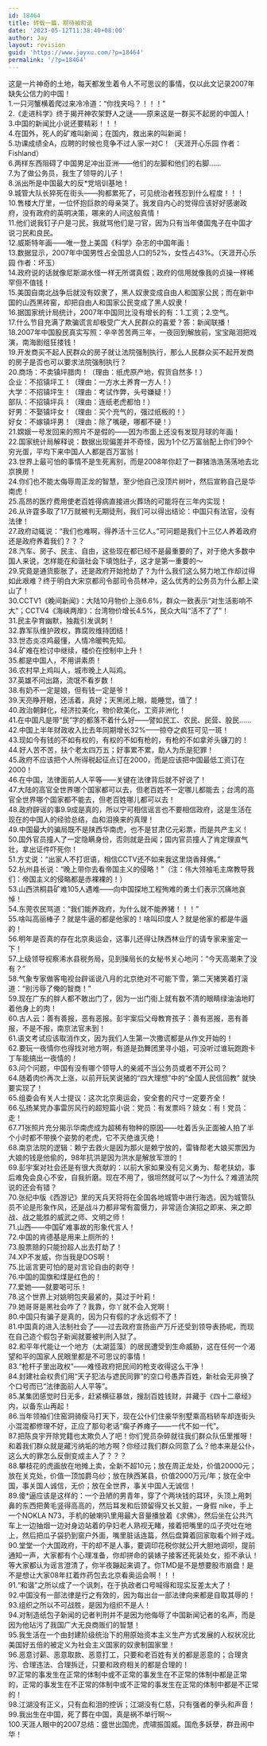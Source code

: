 ```yaml
---
id: 18464
title: 转载一篇，期待被和谐
date: '2023-05-12T11:38:40+08:00'
author: Jay
layout: revision
guid: 'https://www.jayxu.com/?p=18464'
permalink: '/?p=18464'
---
```


<!-- wp:paragraph -->
<p>这是一片神奇的土地，每天都发生着令人不可思议的事情，仅以此文记录2007年缺失公信力的中国！<br>1.一只河蟹横着爬过来冷冷道：“你找夹吗？！！！”<br>2.《走进科学》终于揭开神农架野人之谜——原来这是一群买不起房的中国人！<br>3.中国的新闻比小说还要精彩！！！<br>4.在国外，死人的矿难叫新闻；在国内，救出来的叫新闻！<br>5.功课成绩全A，应聘的时候也竞争不过人家一对C！（天涯开心乐园 作者：Fishland）<br>6.两样东西阻碍了中国男足冲出亚洲——他们的左脚和他们的右脚……<br>7.为了做公务员，我生了领导的儿子！<br>8.派出所是中国最大的反*党培训基地！<br>9.城管大队长猝死在街头——狗都累死了，可见统治者残忍到什么程度！！！<br>10.售楼大厅里，一位怀抱巨款的母亲哭了。我发自内心的觉得应该好好感谢政府，没有政府的英明决策，哪来的人间这般真情！<br>11.他们说我钉子户是刁民，我就骂他们是刁官，因为只有当年倭国鬼子在中国才说刁民和良民。<br>12.威斯特年画——唯一登上美国《科学》杂志的中国年画！<br>13.数据显示，2007年中国男性占全国总人口的52%，女性占43%。（天涯开心乐园 作者：坏玉）<br>14.政府说的话就像尼斯湖水怪一样无所谓真假；政府的信用就像我的贞操一样稀罕但不值钱！<br>15.美国自南北战争后就没有奴隶了，黑人奴隶变成自由人和国家公民；而在新中国的山西黑砖窑，却把自由人和国家公民变成了黑人奴隶！<br>16.据国家统计局统计，2007年中国同比没有增长的有：1.工资；2.空气。<br>17.什么节目充满了欺骗谎言却极受广大人民群众的喜爱？答：新闻联播！<br>18.2007年中国股民真实写照：辛辛苦苦两三年，一夜回到解放前，宝宝飚泪把戏演，南海剧组狂搂钱！<br>19.开发商买不起人民群众的房子就让法院强制执行，那么人民群众买不起开发商的房子是否也可以要求法院强制执行？<br>20.商场：不卖镇坪腊肉！（理由：纸虎原产地，假货自然多！）<br>企业：不招镇坪工！（理由：一方水土养育一方人！）<br>大学：不招镇坪生！（理由：考试作弊，头号嫌疑！）<br>部队：不招镇坪兵！（理由：连纸老虎都怕！）<br>好男：不娶镇坪女！（理由：买个充气的，强过纸板的！）<br>好女：不嫁镇坪男！（理由：除了嘴硬，哪都不硬！）<br>21.嫦娥一号发回来的照片不是假的——因为市面上还没有发现月球的年画！<br>22.国家统计局解释说：数据出现偏差并不奇怪，因为1个亿万富翁配上你们99个穷光蛋，平均下来中国人人都是百万富翁！<br>23.世界上最可怕的事情不是生死离别，而是2008年你赶了一群猪浩浩荡荡地去北京换房！<br>24.你们也不能太侮辱周正龙的智慧，至少他自己没顶片树叶，然后宣称自己是华南虎！<br>25.高昂的医疗费用使老百姓得病直接进火葬场的可能将在三年内实现！<br>26.从许霆多取了17万就被判无期徒刑，我们可以得出结论：中国只有法官，没有法律！<br>27.政府动辄说：“我们也难啊，得养活十三亿人。”可问题是我们十三亿人养着政府还是政府养着我们？？？<br>28.汽车、房子、民主、自由，这些现在都已经不是最重要的了，对于绝大多数中国人来说，怎样能在和谐社会下填饱肚子，这才是第一重要的～<br>29.究竟是通货膨胀了，还是政府开始抢劫了？为什么我们这么努力地工作却过得如此艰难？终于明白大宋京都司令部司令员林冲，这么优秀的公务员为什么都上梁山了！<br>30.CCTV1《晚间新闻》：大陆10月物价上涨6.6%，群众一致表示“对生活影响不大”；CCTV4《海峡两岸》：台湾物价增长4.5%，民众大叫“活不了了”！<br>31.民主孕育幽默，独裁引发讽刺！<br>32.靠军队维护政权，靠腐败维持团结！<br>33.世态炎凉鸡最懂，人情冷暖鸭先知。<br>34.矿难在检讨中继续，楼价在控制中上升！<br>35.都是中国人，不用讲素质！<br>36.农村早上鸡叫人，城市晚上人叫鸡。<br>37.英雄不问出路，流氓不看岁数！<br>38.有奶不一定是娘，但有钱一定是爷！<br>39.天亮睁开眼，还活着，真好；天黑闭上眼，能睡觉，值了！<br>40.政治朝鲜化，经济拉美化，物价欧美化，工资非洲化！<br>41.在中国凡是带“民”字的都落不着什么好——譬如民工、农民、民营、股民……<br>42.中国上半年财政收入比去年同期增长32%——掠夺之疯狂可见一斑！<br>43.现如今有钱的不如有权的，有权的不如有枪的，有枪的不如拿斧头镰刀的！<br>44.好人苦不苦，扶个老太四万五；好事累不累，助人为乐是犯罪！<br>45.政府不应该把个人所得税起征点订在2000，而是应该把中国最低工资订在2000！<br>46.在中国，法律面前人人平等——关键在法律背后就不好说了！<br>47.大陆的高官全世界哪个国家都可以去，但老百姓不一定哪儿都能去；台湾的高官全世界哪个国家都不能去，但老百姓哪儿都可以去！<br>48.政府辟谣的事9.9成是真的，所以宁可相信谣言也不要相信政府，这是生活在现在的中国人的经验总结，血和泪换来的真理！<br>49.中国最大的骗局既不是陕西华南虎，也不是甘肃亿元彩票，而是共产主义！<br>50.国外官员撞人了一定隐瞒身份，否则就是丑闻；国内官员撞人了肯定理直气壮，拿出证件吓死你！<br>51.方丈说：“出家人不打诳语，相信CCTV还不如来我这里烧香拜佛。”<br>52.杭州县长说：“晚上带你去看帝国主义的侵略！”（注：伟大领袖毛主席教导我们：帝国主义的侵略都是赤裸裸的！）<br>53.山西洪桐县矿难105人遇难——向中国探地工程殉难的勇士们表示沉痛地哀悼！<br>54.东莞农民骂道：“我们能养政府，为什么就不能养猪！！！”<br>55.啥叫高丽棒子？就是牛逼的都是他家的！啥叫印度人？就是他家的都是牛逼的！<br>56.明年是否真的存在北京奥运会，这事儿还得让陕西林业厅的请专家来鉴定一下！<br>57.上级领导视察浠水县税务局，见到操局长的女秘书关心地问：“今天高潮来了没有？”<br>58.气象专家做客电视台辟谣说八月的北京绝对不可能下雪，第二天猪笑着打滚道：“别污辱了俺的智商！”<br>59.现在广东的胖人都不敢出门了，因为一出门街上就有数不清的眼睛绿油油地盯着他身上的肉！<br>60.古人云：善有善报，恶有恶报。彭宇案后父母教育孩子：善有恶报，恶有善报，不是不报，南京法官未到！<br>61.语文考试应该取消作文，因为我们人生第一次撒谎都是从作文开始的！<br>62.要玩一夜情你也得找对地方啊，有道是劲舞团里寻小姐，可没听过谁玩跑跑卡丁车能搞出一夜情的！<br>63.问个问题，中国有没有哪个领导人的亲戚不当公务员或者不开公司？<br>64.随着肉价再次上涨，以前开玩笑说猪的“四大理想”中的“全国人民信回教” 就快要实现了！<br>65.组委会有关人士提议：这次北京奥运会，安全套的尺寸一定要齐全！<br>66.弘扬某党办事雷厉风行的超短篇小说：党员：有发票吗？妓女：有！党员：走！<br>67.71张照片充分揭示华南虎成为超稀有物种的原因——吐着舌头正面被人拍了半个小时都不带换个姿势的老虎，它不灭绝谁灭绝！<br>68.南京法院的逻辑：赖宁去救火是因为那火是赖宁放的，雷锋帮老大娘买票因为大娘的钱是他偷的，98年抗洪是因为洪水是解放军泄的！<br>69.彭宇案对社会还是有很大贡献的：以前大家如果没有见义勇为、帮老扶幼，事后难免会良心不安，自我折磨。现在不用了，很坦然就可以了～为什么？难道法院说的还会有错？<br>70.张纪中版《西游记》里的天兵天将将在全国各地城管中进行海选，因为城管队员不论是形象作风，还是战斗力都非常有震慑力，非常适合演招之即来、来之即战、战之能胜的威武之师、文明之师！<br>71.山西——中国矿难事故的形象代言人！<br>72.中国的肯德基是用来上厕所的！<br>73.股票赔的只能扮超人出去打劫了！<br>74.XP不发威，你当我是DOS啊！<br>75.比谣言更可怕的是对言论自由的剥夺！<br>76.中国的国旗和煤是红色的！<br>77.爱她——就要喝可乐！<br>78.这个世界上对姚明包夹最紧的，莫过于叶莉！<br>79.她哥哥是黑社会咋了？我靠，你丫就不会入党啊！<br>80.中国只有骗子是真的，因为只有假的才永远假不了！<br>81.中国真的进入法制社会了——过去政府宣扬亩产万斤还受到领导表扬呢，而现在自己造个假包子新闻就要被判刑入狱了。<br>82.和平年代能让一个地方（太湖蓝藻）的居民遭受到生命威胁，这在任何一个渴望和平的国家人民眼里都是不可思议的事情！<br>83.“枪杆子里出政权”——难怪政府把民间的枪支收得这么干净！<br>84.封建社会权贵们用“天子犯法与遮民同罪”的空口号愚弄百姓，新社会无非换了个口号而已“法律面前人人平等”。<br>85.某集团感觉时日无多，赶紧横征暴敛，搜刮百姓钱财，并藏于《四十二章经》内，以备东山再起！<br>86.当年领袖们住窑洞骑瘦马打天下，现在公仆们住豪华别墅乘高档轿车却连街头小混混都修理不好，正应了那句老话“瘸子养瘫子——一代不如一代”。<br>87.把陈良宇开除党籍也太欺负人了吧！你们党员杂碎就往我们群众队伍里推呀！和着我们群众就是藏污纳垢的地方啊？你经过我们群众同意了么？他本来是公仆，这么大的罪怎么反倒变成主人了？？？<br>88.攀枝花的虎画放在地摊上卖，全新不超10元；放在周正龙处，价值20000元；放在关克处，价值一顶加爵乌纱；放在陕西某县，价值2000万元/年；放在全中国，事关国人诚信，无价；放在全世界，事关中国人无诚信！<br>89.傻*逼应该是这样的：一个丑陋的男青年，穿了个两块钱的耳环，头顶上用刺鼻的东西把黄毛竖得高高的，然后耳发和后颈留得又长又脏，一身假 nike，手上一个NOKLA N73，手机的破喇叭里用最大音量播放着《求佛》，然后坐在公共汽车上一边抽烟一边对身边站着的孕妇老人熟视无睹，接着把嘴里的瓜子壳吐在地上，然后把瓜子袋扔到窗户外面，嘴里脏话连篇，然后盘算着回家取看个辫子戏。<br>90.堂堂一个大国政府，干的却不是人事，要调印花税你就公开大胆地调呗，提前通知一声，大家都有个心理准备，你却拼命的装婊子接客还死装处女，拒不承认！等大家都认为谣言澄清了，你半夜蹦起来调了。你TMD是不是想要股市崩盘！是不是想让大家08年扛着炸药包去北京看奥运会啊！！！<br>91.“和谐”之所以成了一个讽刺，在于执政者口号喊得和现实反差太大了！<br>92.中国没有一部法律是行之有效的，因为每出台一部法律向来都是自取其辱的！<br>93.组织之所以不可战胜，是因为组织不是人！<br>94.对制造纸包子新闻的记者判刑并不是因为他侮辱了中国新闻记者的名声，而是因为他玷污了我国广大无良商贩们的智慧！<br>95.我生活在一个由封建阶级统治下的用原始资本主义生产方式发展的人权状况比美国好五倍的被定义为社会主义国家的奴隶制国家里！<br>96.恶意讨薪、恶意取款、恶意打工，只要和老百姓有关的都是恶意的；合理贪污、合理违法、合理拆迁，只要和政府相关的都是合理的！<br>97.正常的事发生在正常的体制中或不正常的事发生在不正常的体制中都是正常的，正常的事发生在不正常的体制中或不正常的事发生在正常的体制中都是不正常的！<br>98.江湖没有正义，只有血和泪的控诉；江湖没有仁慈，只有强者的拳头和声音！<br>99.我出生在中国，死了葬在中国，真是祸不单行啊～<br>100.天涯人眼中的2007总结：盛世出国虎，虎啸振国威。国危多妖孽，群丑闹中华！</p>
<!-- /wp:paragraph -->